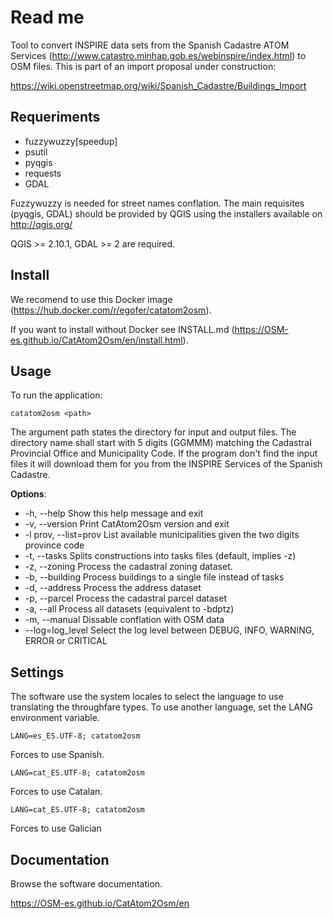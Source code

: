 Read me
=======

Tool to convert INSPIRE data sets from the Spanish Cadastre ATOM Services (http://www.catastro.minhap.gob.es/webinspire/index.html) to OSM files. This is part of an import proposal under construction:

https://wiki.openstreetmap.org/wiki/Spanish_Cadastre/Buildings_Import

Requeriments
------------

* fuzzywuzzy[speedup]
* psutil
* pyqgis
* requests
* GDAL

Fuzzywuzzy is needed for street names conflation. 
The main requisites (pyqgis, GDAL) should be provided by QGIS using the 
installers available on http://qgis.org/

QGIS >= 2.10.1, GDAL >= 2 are required.

Install
-------

We recomend to use this Docker image 
(https://hub.docker.com/r/egofer/catatom2osm).

If you want to install without Docker see INSTALL.md (https://OSM-es.github.io/CatAtom2Osm/en/install.html). 

Usage
-----

To run the application:

    catatom2osm <path>

The argument path states the directory for input and output files. 
The directory name shall start with 5 digits (GGMMM) matching the Cadastral 
Provincial Office and Municipality Code. If the program don't find the input 
files it will download them for you from the INSPIRE Services of the Spanish 
Cadastre.

**Options**:

* \-h, --help            Show this help message and exit
* \-v, --version         Print CatAtom2Osm version and exit
* \-l prov, --list=prov  List available municipalities given the two digits province code
* \-t, --tasks           Splits constructions into tasks files (default, implies -z)
* \-z, --zoning          Process the cadastral zoning dataset.
* \-b, --building        Process buildings to a single file instead of tasks
* \-d, --address         Process the address dataset
* \-p, --parcel          Process the cadastral parcel dataset
* \-a, --all             Process all datasets (equivalent to -bdptz)
* \-m, --manual          Dissable conflation with OSM data
* \--log=log_level       Select the log level between DEBUG, INFO, WARNING, ERROR or CRITICAL

Settings
--------

The software use the system locales to select the language to use translating the throughfare types. To use another language, set the LANG environment variable.

	LANG=es_ES.UTF-8; catatom2osm

Forces to use Spanish.

	LANG=cat_ES.UTF-8; catatom2osm

Forces to use Catalan.

	LANG=cat_ES.UTF-8; catatom2osm

Forces to use Galician

Documentation
-------------

Browse the software documentation.

https://OSM-es.github.io/CatAtom2Osm/en

